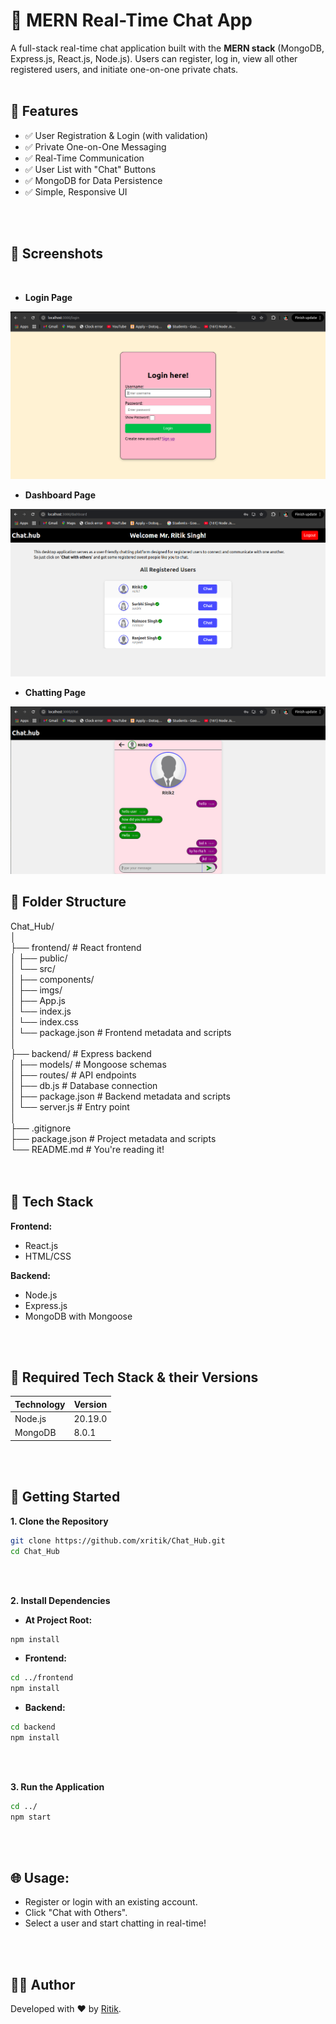 # 💬 MERN Real-Time Chat App

A full-stack real-time chat application built with the **MERN stack** (MongoDB, Express.js, React.js, Node.js). Users can register, log in, view all other registered users, and initiate one-on-one private chats.
<br>
<br>

## 🚀 Features

- ✅ User Registration & Login (with validation)
- ✅ Private One-on-One Messaging
- ✅ Real-Time Communication
- ✅ User List with "Chat" Buttons
- ✅ MongoDB for Data Persistence
- ✅ Simple, Responsive UI
<br>
<br>

## 📸 Screenshots
<br>

- **Login Page**
<img src="frontend/src/imgs/Chat_Hub_Login_Page.png">
<br>

- **Dashboard Page**
<img src="frontend/src/imgs/Chat_Hub_Dashboard.png">
<br>

- **Chatting Page**
<img src="frontend/src/imgs/Chat_Hub_Chatting.png">

## 📂 Folder Structure

Chat_Hub/                                              <br>
│                                                      <br>
├── frontend/       # React frontend                   <br>
│ ├── public/                                          <br>
│ └── src/                                             <br>
│   ├── components/                                    <br>
│   ├── imgs/                                          <br>
│   ├── App.js                                         <br>
│   └── index.js                                       <br>
│   └── index.css                                      <br>
│ └── package.json  # Frontend metadata and scripts    <br>
│                                                      <br>
├── backend/        # Express backend                  <br>
│ ├── models/       # Mongoose schemas                 <br>
│ ├── routes/       # API endpoints                    <br>
│ ├── db.js         # Database connection              <br>
│ ├── package.json  # Backend metadata and scripts     <br>
│ └── server.js     # Entry point                      <br>
│                                                      <br>
├── .gitignore                                         <br>
├── package.json    # Project metadata and scripts     <br>
└── README.md       # You're reading it!               <br>
<br>
<br>

## 🧪 Tech Stack

**Frontend:**

- React.js
- HTML/CSS

**Backend:**

- Node.js
- Express.js
- MongoDB with Mongoose

<br>
<br>

## 🧱 Required Tech Stack & their Versions

<table width="500px">
  <thead>
    <th>Technology</th>
    <th>Version</th>
  </thead>
  <tbody>
    <tr>
      <td>Node.js</td>
      <td>20.19.0</td>
    </tr>
    <tr>
      <td>MongoDB</td>
      <td>8.0.1</td>
    </tr>
  </tbody>
</table>

<br>
<br>

## 🔧 Getting Started

**1. Clone the Repository**

```bash
git clone https://github.com/xritik/Chat_Hub.git
cd Chat_Hub
```
<br>
<br>

**2. Install Dependencies**

- **At Project Root:**

```bash
npm install
```

- **Frontend:**

```bash
cd ../frontend
npm install
```

- **Backend:**

```bash
cd backend
npm install
```
<br>
<br>

**3. Run the Application**
```bash
cd ../
npm start
```
<br>
<br>

## 🌐 Usage:

- Register or login with an existing account.
- Click "Chat with Others".
- Select a user and start chatting in real-time!
<br>
<br>

## 👨‍💻 Author
Developed with ❤️ by [Ritik](https://github.com/xritik).

